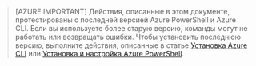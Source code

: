 > [AZURE.IMPORTANT] Действия, описанные в этом документе, протестированы с последней версией Azure PowerShell и Azure CLI. Если вы используете более старую версию, команды могут не работать или возвращать ошибки. Чтобы установить последнюю версию, выполните действия, описанные в статье [Установка Azure CLI](../articles/xplat-cli-install.md) или [Установка и настройка Azure PowerShell](../articles/powershell-install-configure.md).

<!---HONumber=AcomDC_0427_2016-->
